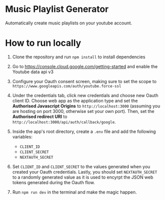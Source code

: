 # Music Playlist Generator
Automatically create music playlists on your youtube account.
# How to run locally
1. Clone the repository and run ```npm install``` to install dependencies

2. Go to https://console.cloud.google.com/getting-started and enable
the Youtube data api v3

3. Configure your Oauth consent screen, making sure to set the scope
to ```https://www.googleapis.com/auth/youtube.force-ssl```

4. Under the credentials tab, click new credentials and choose new
Oauth client ID. Choose web app as the application type and set the
**Authorised Javascript Origins** to ```http://localhost:3000```
(assuming you are hosting on port 3000, otherwise set your own port).
Then, set the **Authorised redirect URI** to ```http://localhost:3000/api/auth/callback/google```.

5. Inside the app's root directory, create a ```.env``` file and add the following variables:
    * ```CLIENT_ID```
    * ```CLIENT_SECRET```
    * ```NEXTAUTH_SECRET```
    
6. Set ```CLIENT_ID``` and ```CLIENT_SECRET``` to the values generated when you created your
Oauth credentials. Lastly, you should set ```NEXTAUTH_SECRET``` to a randomly generated value as it 
is used to encyrpt the JSON web tokens generated during the Oauth flow.

7. Run ```npm run dev``` in the terminal and make the magic happen.
